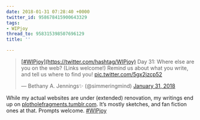 ```yaml
---
date: 2018-01-31 07:28:40 +0000
twitter_id: 958678415900643329
tags:
- WIPjoy
thread_to: 958315398507696129
title: ''

---
```

<blockquote class="twitter-tweet"><p lang="en" dir="ltr"><a href="https://twitter.com/hashtag/WIPjoy?src=hash&amp;ref_src=twsrc%5Etfw">[#WIPjoy](https://twitter.com/hashtag/WIPjoy)</a> Day 31: Where else are you on the web? (Links welcome!) Remind us about what you write, and tell us where to find you! <a href="https://t.co/5gx2jzcp52">pic.twitter.com/5gx2jzcp52</a></p>&mdash; Bethany A. Jennings✨ (@simmeringmind) <a href="https://twitter.com/simmeringmind/status/958565622266331137?ref_src=twsrc%5Etfw">January 31, 2018</a></blockquote>
<script async src="https://platform.twitter.com/widgets.js" charset="utf-8"></script>

While my actual websites are under (extended) renovation, my writings end up on [plotholefragments.tumblr.com](http://plotholefragments.tumblr.com/). It’s mostly sketches, and fan fiction ones at that. Prompts welcome. [#WIPjoy](https://twitter.com/hashtag/WIPjoy)
